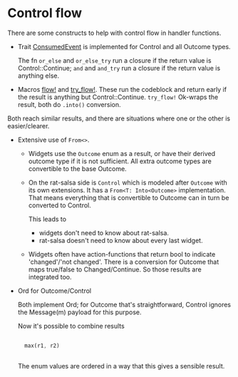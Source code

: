 
# Control flow

There are some constructs to help with control flow in
handler functions.

- Trait [ConsumedEvent][refConsumedEvent] is implemented for
  Control and all Outcome types.
  
  The fn `or_else` and `or_else_try` run a closure if the return
  value is Control::Continue; `and` and `and_try` run a closure
  if the return value is anything else.
  
- Macros [flow!][refFlow] and [try_flow!][refTryFlow]. These run
  the codeblock and return early if the result is anything but
  Control::Continue. `try_flow!` Ok-wraps the result, both do
  `.into()` conversion.
  
Both reach similar results, and there are situations where one
or the other is easier/clearer. 
  
- Extensive use of `From<>`.
  
  - Widgets use the `Outcome` enum as a result, or have their
    derived outcome type if it is not sufficient. All extra
    outcome types are convertible to the base Outcome.
    
  - On the rat-salsa side is `Control` which is modeled
    after `Outcome` with its own extensions. It has a
    `From<T: Into<Outcome>` implementation. That means everything
    that is convertible to Outcome can in turn be converted to
    Control.
    
    This leads to
    
    - widgets don't need to know about rat-salsa.
    - rat-salsa doesn't need to know about every last widget.
    
  - Widgets often have action-functions that return bool to
    indicate 'changed'/'not changed'. There is a conversion for
    Outcome that maps true/false to Changed/Continue. So those
    results are integrated too.
    
- Ord for Outcome/Control
  
  Both implement Ord; for Outcome that's straightforward, Control
  ignores the Message(m) payload for this purpose.
  
  Now it's possible to combine results
  
  ```rust
    
    max(r1, r2)
    
  ```  
  The enum values are ordered in a way that this gives a sensible
  result.
  
[refConsumedEvent]: https://docs.rs/rat-event/latest/rat_event/trait.ConsumedEvent.html

[refFlow]: https://docs.rs/rat-event/latest/rat_event/macro.flow.html

[refTryFlow]: https://docs.rs/rat-event/latest/rat_event/macro.try_flow.html

